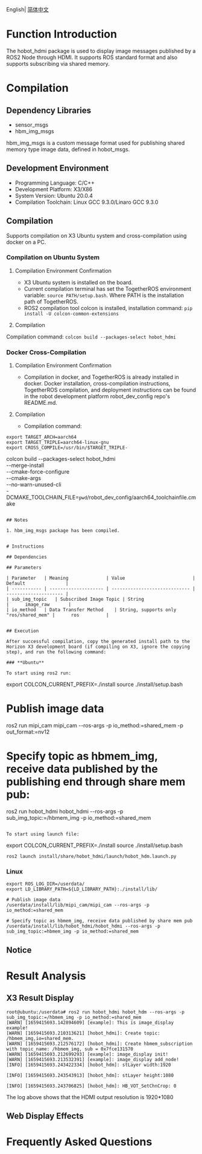 English| [简体中文](./README_cn.md)

# Function Introduction

The hobot_hdmi package is used to display image messages published by a ROS2 Node through HDMI. It supports ROS standard format and also supports subscribing via shared memory.

# Compilation

## Dependency Libraries

- sensor_msgs
- hbm_img_msgs

hbm_img_msgs is a custom message format used for publishing shared memory type image data, defined in hobot_msgs.

## Development Environment

- Programming Language: C/C++
- Development Platform: X3/X86
- System Version: Ubuntu 20.0.4
- Compilation Toolchain: Linux GCC 9.3.0/Linaro GCC 9.3.0

## Compilation

Supports compilation on X3 Ubuntu system and cross-compilation using docker on a PC.

### Compilation on Ubuntu System

1. Compilation Environment Confirmation
   - X3 Ubuntu system is installed on the board.
   - Current compilation terminal has set the TogetherROS environment variable: `source PATH/setup.bash`. Where PATH is the installation path of TogetherROS.
   - ROS2 compilation tool colcon is installed, installation command: `pip install -U colcon-common-extensions`

2. Compilation

Compilation command: `colcon build --packages-select hobot_hdmi`

### Docker Cross-Compilation

1. Compilation Environment Confirmation

   - Compilation in docker, and TogetherROS is already installed in docker. Docker installation, cross-compilation instructions, TogetherROS compilation, and deployment instructions can be found in the robot development platform robot_dev_config repo's README.md.

2. Compilation

   - Compilation command:

```
export TARGET_ARCH=aarch64
export TARGET_TRIPLE=aarch64-linux-gnu
export CROSS_COMPILE=/usr/bin/$TARGET_TRIPLE-
``````
colcon build --packages-select hobot_hdmi \
   --merge-install \
   --cmake-force-configure \
   --cmake-args \
   --no-warn-unused-cli \
   -DCMAKE_TOOLCHAIN_FILE=`pwd`/robot_dev_config/aarch64_toolchainfile.cmake
```

## Notes

1. hbm_img_msgs package has been compiled.


# Instructions

## Dependencies

## Parameters

| Parameter   | Meaning              | Value                         | Default               |
| ----------- | -------------------- | ----------------------------- | --------------------- |
| sub_img_topic   | Subscribed Image Topic | String                    |      image_raw       |
| io_method   | Data Transfer Method    | String, supports only "ros/shared_mem" |      ros          |


## Execution

After successful compilation, copy the generated install path to the Horizon X3 development board (if compiling on X3, ignore the copying step), and run the following command:

### **Ubuntu**

To start using ros2 run:

```
export COLCON_CURRENT_PREFIX=./install
source ./install/setup.bash

# Publish image data
ros2 run mipi_cam mipi_cam --ros-args -p io_method:=shared_mem -p out_format:=nv12

# Specify topic as hbmem_img, receive data published by the publishing end through share mem pub:
ros2 run hobot_hdmi hobot_hdmi --ros-args -p sub_img_topic:=/hbmem_img -p io_method:=shared_mem

```

To start using launch file:

```
export COLCON_CURRENT_PREFIX=./install
source ./install/setup.bash

```# Launch file for starting
ros2 launch install/share/hobot_hdmi/launch/hobot_hdm.launch.py

```

### **Linux**

```
export ROS_LOG_DIR=/userdata/
export LD_LIBRARY_PATH=${LD_LIBRARY_PATH}:./install/lib/

# Publish image data
/userdata/install/lib/mipi_cam/mipi_cam --ros-args -p io_method:=shared_mem

# Specify topic as hbmem_img, receive data published by share mem pub
/userdata/install/lib/hobot_hdmi/hobot_hdmi --ros-args -p sub_img_topic:=hbmem_img -p io_method:=shared_mem

```

## Notice


# Result Analysis

## X3 Result Display

```
root@ubuntu:/userdata# ros2 run hobot_hdmi hobot_hdm --ros-args -p sub_img_topic:=/hbmem_img -p io_method:=shared_mem
[WARN] [1659415693.142894609] [example]: This is image_display example!
[WARN] [1659415693.210313621] [hobot_hdmi]: Create topic: /hbmem_img,io=shared_mem.
[WARN] [1659415693.212576172] [hobot_hdmi]: Create hbmem_subscription with topic_name: /hbmem_img, sub = 0x7fce131570
[WARN] [1659415693.212699293] [example]: image_display init!
[WARN] [1659415693.213532391] [example]: image_display add_node!
[INFO] [1659415693.243422334] [hobot_hdm]: stLayer width:1920

[INFO] [1659415693.243543913] [hobot_hdm]: stLayer height:1080

[INFO] [1659415693.243706825] [hobot_hdm]: HB_VOT_SetChnCrop: 0
```

The log above shows that the HDMI output resolution is 1920*1080

## Web Display Effects


# Frequently Asked Questions